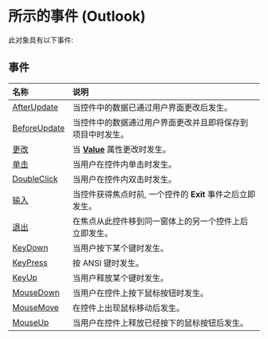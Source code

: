
# 所示的事件 (Outlook)
此对象具有以下事件:

## 事件



|**名称**|**说明**|
|:-----|:-----|
|[AfterUpdate](f61b5a19-4f3d-9287-d681-d5ac7b8979a4.md)|当控件中的数据已通过用户界面更改后发生。|
|[BeforeUpdate](bf65f754-abcd-8a0a-53de-2c2ee76d27f8.md)|当控件中的数据通过用户界面更改并且即将保存到项目中时发生。|
|[更改](c97e90c1-f105-001d-d5ed-f632f6a42636.md)|当 **[Value](6c0efe12-7b85-344e-a14c-3e628b0a3877.md)** 属性更改时发生。|
|[单击](aee867d0-bc0f-5564-a1b3-25b224efb045.md)|当用户在控件内单击时发生。|
|[DoubleClick](1a1b1088-c8f1-8b62-e31f-4e5f79bb0a85.md)|当用户在控件内双击时发生。|
|[输入](ddeab2d3-1dfa-3f49-4480-1234196afb4b.md)|当控件获得焦点时前, 一个控件的 **Exit** 事件之后立即发生。|
|[退出](ea36905e-bd5a-2d6c-6ea6-0ad33d965741.md)|在焦点从此控件移到同一窗体上的另一个控件上后立即发生。|
|[KeyDown](a6e5a293-41a4-9237-851b-1352eeee0f41.md)|当用户按下某个键时发生。|
|[KeyPress](3e022736-2d09-e5ee-4902-09b71d2c9bcc.md)|按 ANSI 键时发生。|
|[KeyUp](713fb517-9a64-6919-ec8c-e24b9dc066d1.md)|当用户释放某个键时发生。|
|[MouseDown](b2922eb8-7b24-14bb-9b7e-50b0013cc61d.md)|当用户在控件上按下鼠标按钮时发生。|
|[MouseMove](431bf2ee-6c9f-6dd9-5c9a-dde84acd87db.md)|在控件上出现鼠标移动后发生。|
|[MouseUp](6dfa9337-2c66-f542-a78f-e9da849db6fb.md)|当用户在控件上释放已经按下的鼠标按钮后发生。|

